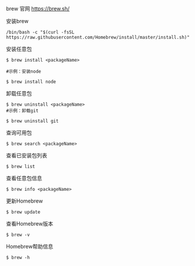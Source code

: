 brew 官网
https://brew.sh/

安装brew
```shell
/bin/bash -c "$(curl -fsSL https://raw.githubusercontent.com/Homebrew/install/master/install.sh)"
```

安装任意包
```shell
$ brew install <packageName>

#示例：安装node

$ brew install node
```
卸载任意包
```shell
$ brew uninstall <packageName>
#示例：卸载git

$ brew uninstall git
```
查询可用包
```shell
$ brew search <packageName>
```
查看已安装包列表
```shell
$ brew list
```

查看任意包信息
```shell
$ brew info <packageName>
```

更新Homebrew
```shell
$ brew update
```

查看Homebrew版本
```shell
$ brew -v
```

Homebrew帮助信息
```shell
$ brew -h
```
